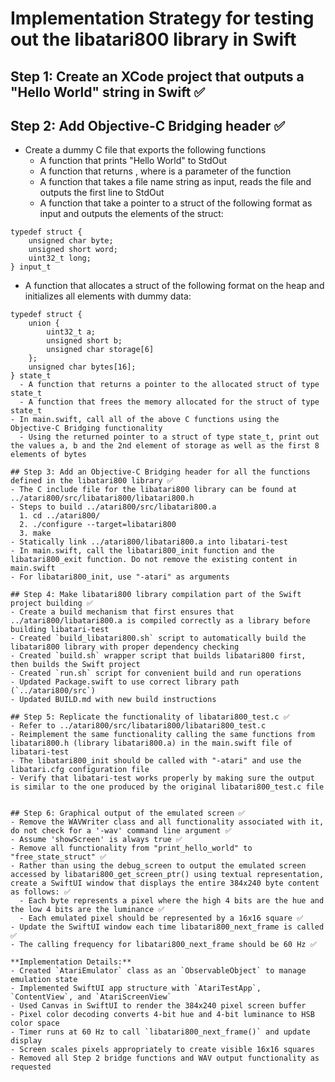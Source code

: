 
# Implementation Strategy for testing out the libatari800 library in Swift

## Step 1: Create an XCode project that outputs a "Hello World" string in Swift ✅

## Step 2: Add Objective-C Bridging header ✅
- Create a dummy C file that exports the following functions
  - A function that prints "Hello World" to StdOut
  - A function that returns <n>, where <n> is a parameter of the function
  - A function that takes a file name string as input, reads the file and outputs the first line to StdOut
  - A function that take a pointer to a struct of the following format as input and outputs the elements of the struct:
```
typedef struct {
    unsigned char byte;
    unsigned short word;
    uint32_t long;
} input_t
``` 
  - A function that allocates a struct of the following format on the heap and initializes all elements with dummy data:
```
typedef struct {
    union {
        uint32_t a;
        unsigned short b;
        unsigned char storage[6]
    };
    unsigned char bytes[16];
} state_t
  - A function that returns a pointer to the allocated struct of type state_t
  - A function that frees the memory allocated for the struct of type state_t
- In main.swift, call all of the above C functions using the Objective-C Bridging functionality
  - Using the returned pointer to a struct of type state_t, print out the values a, b and the 2nd element of storage as well as the first 8 elements of bytes

## Step 3: Add an Objective-C Bridging header for all the functions defined in the libatari800 library ✅
- The C include file for the libatari800 library can be found at ../atari800/src/libatari800/libatari800.h
- Steps to build ../atari800/src/libatari800.a
  1. cd ../atari800/
  2. ./configure --target=libatari800
  3. make
- Statically link ../atari800/libatari800.a into libatari-test
- In main.swift, call the libatari800_init function and the libatari800_exit function. Do not remove the existing content in main.swift
- For libatari800_init, use "-atari" as arguments

## Step 4: Make libatari800 library compilation part of the Swift project building ✅
- Create a build mechanism that first ensures that ../atari800/libatari800.a is compiled correctly as a library before building libatari-test
- Created `build_libatari800.sh` script to automatically build the libatari800 library with proper dependency checking
- Created `build.sh` wrapper script that builds libatari800 first, then builds the Swift project
- Created `run.sh` script for convenient build and run operations
- Updated Package.swift to use correct library path (`../atari800/src`)
- Updated BUILD.md with new build instructions

## Step 5: Replicate the functionality of libatari800_test.c ✅
- Refer to ../atari800/src/libatari800/libatari800_test.c
- Reimplement the same functionality calling the same functions from libatari800.h (library libatari800.a) in the main.swift file of libatari-test
- The libatari800_init should be called with "-atari" and use the libatari.cfg configuration file
- Verify that libatari-test works properly by making sure the output is similar to the one produced by the original libatari800_test.c file


## Step 6: Graphical output of the emulated screen ✅
- Remove the WAVWriter class and all functionality associated with it, do not check for a '-wav' command line argument ✅
- Assume 'showScreen' is always true ✅
- Remove all functionality from "print_hello_world" to "free_state_struct" ✅
- Rather than using the debug_screen to output the emulated screen accessed by libatari800_get_screen_ptr() using textual representation, create a SwiftUI window that displays the entire 384x240 byte content as follows: ✅
  - Each byte represents a pixel where the high 4 bits are the hue and the low 4 bits are the luminance ✅
  - Each emulated pixel should be represented by a 16x16 square ✅
- Update the SwiftUI window each time libatari800_next_frame is called ✅
- The calling frequency for libatari800_next_frame should be 60 Hz ✅

**Implementation Details:**
- Created `AtariEmulator` class as an `ObservableObject` to manage emulation state
- Implemented SwiftUI app structure with `AtariTestApp`, `ContentView`, and `AtariScreenView`
- Used Canvas in SwiftUI to render the 384x240 pixel screen buffer
- Pixel color decoding converts 4-bit hue and 4-bit luminance to HSB color space
- Timer runs at 60 Hz to call `libatari800_next_frame()` and update display
- Screen scales pixels appropriately to create visible 16x16 squares
- Removed all Step 2 bridge functions and WAV output functionality as requested

